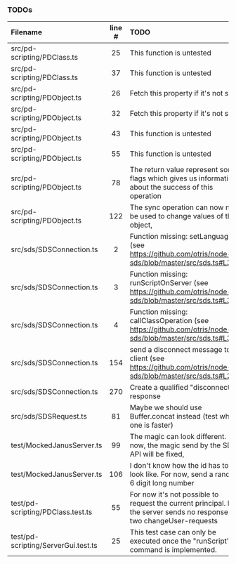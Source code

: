 ### TODOs
| Filename | line # | TODO
|:------|:------:|:------
| src/pd-scripting/PDClass.ts | 25 | This function is untested
| src/pd-scripting/PDClass.ts | 37 | This function is untested
| src/pd-scripting/PDObject.ts | 26 | Fetch this property if it's not set
| src/pd-scripting/PDObject.ts | 32 | Fetch this property if it's not set
| src/pd-scripting/PDObject.ts | 43 | This function is untested
| src/pd-scripting/PDObject.ts | 55 | This function is untested
| src/pd-scripting/PDObject.ts | 78 | The return value represent some flags which gives us informations about the success of this operation
| src/pd-scripting/PDObject.ts | 122 | The sync operation can now not be used to change values of the object,
| src/sds/SDSConnection.ts | 2 | Function missing: setLanguage (see https://github.com/otris/node-sds/blob/master/src/sds.ts#L313)
| src/sds/SDSConnection.ts | 3 | Function missing: runScriptOnServer (see https://github.com/otris/node-sds/blob/master/src/sds.ts#L338)
| src/sds/SDSConnection.ts | 4 | Function missing: callClassOperation (see https://github.com/otris/node-sds/blob/master/src/sds.ts#L355)
| src/sds/SDSConnection.ts | 154 | send a disconnect message to the client (see https://github.com/otris/node-sds/blob/master/src/sds.ts#L250)
| src/sds/SDSConnection.ts | 270 | Create a qualified "disconnect" response
| src/sds/SDSRequest.ts | 81 | Maybe we should use Buffer.concat instead (test which one is faster)
| test/MockedJanusServer.ts | 99 | The magic can look different. For now, the magic send by the SDS-API will be fixed,
| test/MockedJanusServer.ts | 106 | I don't know how the id has to look like. For now, send a random 6 digit long number
| test/pd-scripting/PDClass.test.ts | 55 | For now it's not possible to request the current principal. But the server sends no response if two changeUser-requests
| test/pd-scripting/ServerGui.test.ts | 25 | This test case can only be executed once the "runScript" command is implemented.
